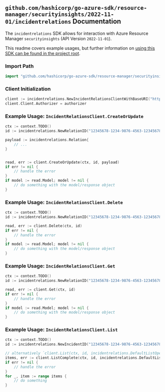 
## `github.com/hashicorp/go-azure-sdk/resource-manager/securityinsights/2022-11-01/incidentrelations` Documentation

The `incidentrelations` SDK allows for interaction with Azure Resource Manager `securityinsights` (API Version `2022-11-01`).

This readme covers example usages, but further information on [using this SDK can be found in the project root](https://github.com/hashicorp/go-azure-sdk/tree/main/docs).

### Import Path

```go
import "github.com/hashicorp/go-azure-sdk/resource-manager/securityinsights/2022-11-01/incidentrelations"
```


### Client Initialization

```go
client := incidentrelations.NewIncidentRelationsClientWithBaseURI("https://management.azure.com")
client.Client.Authorizer = authorizer
```


### Example Usage: `IncidentRelationsClient.CreateOrUpdate`

```go
ctx := context.TODO()
id := incidentrelations.NewRelationID("12345678-1234-9876-4563-123456789012", "example-resource-group", "workspaceName", "incidentId", "relationName")

payload := incidentrelations.Relation{
	// ...
}


read, err := client.CreateOrUpdate(ctx, id, payload)
if err != nil {
	// handle the error
}
if model := read.Model; model != nil {
	// do something with the model/response object
}
```


### Example Usage: `IncidentRelationsClient.Delete`

```go
ctx := context.TODO()
id := incidentrelations.NewRelationID("12345678-1234-9876-4563-123456789012", "example-resource-group", "workspaceName", "incidentId", "relationName")

read, err := client.Delete(ctx, id)
if err != nil {
	// handle the error
}
if model := read.Model; model != nil {
	// do something with the model/response object
}
```


### Example Usage: `IncidentRelationsClient.Get`

```go
ctx := context.TODO()
id := incidentrelations.NewRelationID("12345678-1234-9876-4563-123456789012", "example-resource-group", "workspaceName", "incidentId", "relationName")

read, err := client.Get(ctx, id)
if err != nil {
	// handle the error
}
if model := read.Model; model != nil {
	// do something with the model/response object
}
```


### Example Usage: `IncidentRelationsClient.List`

```go
ctx := context.TODO()
id := incidentrelations.NewIncidentID("12345678-1234-9876-4563-123456789012", "example-resource-group", "workspaceName", "incidentId")

// alternatively `client.List(ctx, id, incidentrelations.DefaultListOperationOptions())` can be used to do batched pagination
items, err := client.ListComplete(ctx, id, incidentrelations.DefaultListOperationOptions())
if err != nil {
	// handle the error
}
for _, item := range items {
	// do something
}
```
